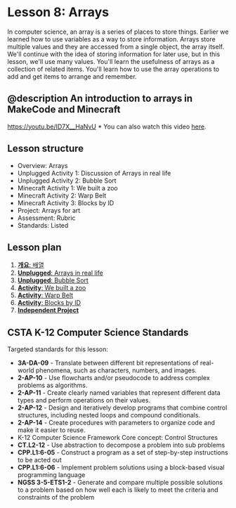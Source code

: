 # Lesson 8: Arrays

In computer science, an array is a series of places to store things. Earlier we learned how to use variables as a way to store information. Arrays store multiple values and they are accessed from a single object, the array itself. We'll continue with the idea of storing information for later use, but in this lesson, we'll use many values. You'll learn the usefulness of arrays as a collection of related items. You'll learn how to use the array operations to add and get items to arrange and remember.

## @description An introduction to arrays in MakeCode and Minecraft

https://youtu.be/ID7X__HaNvU \* You can also watch this video [here](https://aka.ms/40544a-s-arrays_overview).

## Lesson structure

* Overview: Arrays
* Unplugged Activity 1: Discussion of Arrays in real life
* Unplugged Activity 2: Bubble Sort
* Minecraft Activity 1: We built a zoo
* Minecraft Activity 2: Warp Belt
* Minecraft Activity 3: Blocks by ID
* Project: Arrays for art
* Assessment: Rubric
* Standards: Listed

## Lesson plan

1. [**개요**: 배열](/courses/csintro/arrays/overview)
2. [**Unplugged**: Arrays in real life](/courses/csintro/arrays/unplugged-1)
3. [**Unplugged**: Bubble Sort](/courses/csintro/arrays/unplugged-2)
4. [**Activity**: We built a zoo](/courses/csintro/arrays/activity-1)
5. [**Activity**: Warp Belt](/courses/csintro/arrays/activity-2)
6. [**Activity**: Blocks by ID](/courses/csintro/arrays/activity-3)
7. [**Independent Project**](/courses/csintro/arrays/project)

## CSTA K-12 Computer Science Standards

Targeted standards for this lesson:

* **3A-DA-09** - Translate between different bit representations of real-world phenomena, such as characters, numbers, and images.
* **2-AP-10** - Use flowcharts and/or pseudocode to address complex problems as algorithms.
* **2-AP-11** - Create clearly named variables that represent different data types and perform operations on their values.
* **2-AP-12** - Design and iteratively develop programs that combine control structures, including nested loops and compound conditionals.
* **2-AP-14** - Create procedures with parameters to organize code and make it easier to reuse.
* K-12 Computer Science Framework Core concept: Control Structures 
* **CT.L2-12** - Use abstraction to decompose a problem into sub problems
* **CPP.L1:6-05** - Construct a program as a set of step-by-step instructions to be acted out
* **CPP.L1:6-06** - Implement problem solutions using a block-based visual programming language
* **NGSS 3-5-ETS1-2** - Generate and compare multiple possible solutions to a problem based on how well each is likely to meet the criteria and constraints of the problem